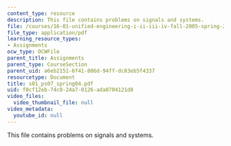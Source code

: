 ```yaml
---
content_type: resource
description: This file contains problems on signals and systems.
file: /courses/16-01-unified-engineering-i-ii-iii-iv-fall-2005-spring-2006/f0cf12eb74c024a70126ada8704121d8_s01_ps07_spring04.pdf
file_type: application/pdf
learning_resource_types:
- Assignments
ocw_type: OCWFile
parent_title: Assignments
parent_type: CourseSection
parent_uid: a6eb2151-6f41-806d-94ff-dc83eb5f4337
resourcetype: Document
title: s01_ps07_spring04.pdf
uid: f0cf12eb-74c0-24a7-0126-ada8704121d8
video_files:
  video_thumbnail_file: null
video_metadata:
  youtube_id: null
---
```

This file contains problems on signals and systems.